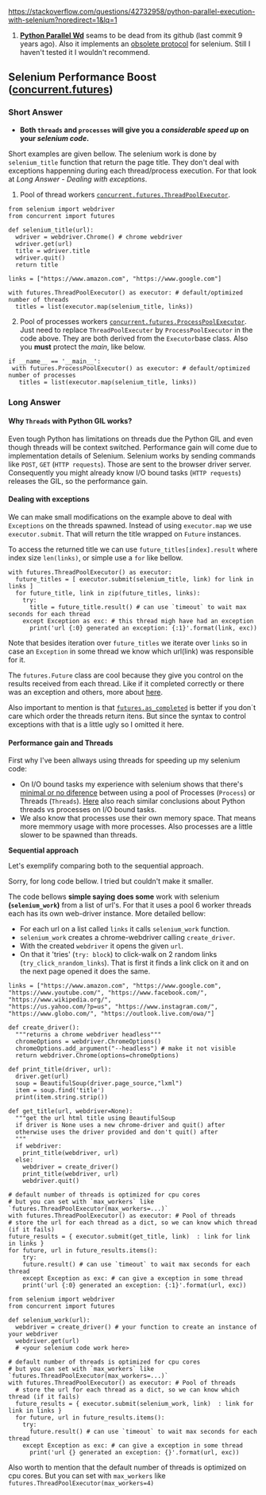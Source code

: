 https://stackoverflow.com/questions/42732958/python-parallel-execution-with-selenium?noredirect=1&lq=1

1. **[Python Parallel Wd][1]** seams to be dead from its github (last commit 9 years ago). Also it implements an [obsolete protocol][2] for selenium. Still I haven't tested it I wouldn't recommend.

## Selenium Performance Boost ([concurrent.futures][3])

### Short Answer

 - **Both `threads` and `processes` will give you a *considerable speed up* on your *selenium code*.** 

Short examples are given bellow. The selenium work is done by `selenium_title` function that return the page title. They don't deal with exceptions happenning during each thread/process execution. For that look at *Long Answer* - *Dealing with exceptions*.

1.  Pool of thread workers [`concurrent.futures.ThreadPoolExecutor`][4]. 

```
from selenium import webdriver  
from concurrent import futures

def selenium_title(url):  
  wdriver = webdriver.Chrome() # chrome webdriver
  wdriver.get(url)  
  title = wdriver.title  
  wdriver.quit()
  return title

links = ["https://www.amazon.com", "https://www.google.com"]

with futures.ThreadPoolExecutor() as executor: # default/optimized number of threads
  titles = list(executor.map(selenium_title, links))
```

 2. Pool of processes workers  [`concurrent.futures.ProcessPoolExecutor`][5]. Just need to replace `ThreadPoolExecuter` by `ProcessPoolExecutor` in the code above. They are both derived from the `Executor`base class. Also you **must** protect the *main*, like below.

 ```
 if __name__ == '__main__':
  with futures.ProcessPoolExecutor() as executor: # default/optimized number of processes
    titles = list(executor.map(selenium_title, links))
 ```

### Long Answer

#### Why `Threads` with Python GIL works?

Even tough Python has limitations on threads due the Python GIL and even though threads will be context switched. Performance gain will come due to implementation details of Selenium. Selenium works by sending commands like `POST`, `GET` (`HTTP requests`). Those are sent to the browser driver server. Consequently you might already know I/O bound tasks (`HTTP requests`) releases the GIL, so the performance gain. 

#### Dealing with exceptions

We can make small modifications on the example above to deal with `Exceptions` on the threads spawned. Instead of using `executor.map` we use `executor.submit`. That will return the title wrapped on `Future` instances. 

To access the returned title we can use `future_titles[index].result` where index size `len(links)`, or simple use a `for` like bellow.

```
with futures.ThreadPoolExecutor() as executor:
  future_titles = [ executor.submit(selenium_title, link) for link in links ]
  for future_title, link in zip(future_titles, links): 
    try:        
      title = future_title.result() # can use `timeout` to wait max seconds for each thread               
    except Exception as exc: # this thread migh have had an exception
      print('url {:0} generated an exception: {:1}'.format(link, exc))
```

Note that besides iteration over `future_titles` we iterate over `links` so in case an `Exception` in some thread  we know which url(link) was responsible for it.

The `futures.Future` class are cool because they give you control on the results received from each thread. Like if it completed correctly or there was an exception and others, more about [here][6]. 

Also important to mention is that [`futures.as_completed`][7] is better if you don´t care which order the threads return itens. But since the syntax to control exceptions with that is a little ugly so I omitted it here.

#### Performance gain and Threads

First why I've been allways using threads for speeding up my selenium code:
  - On I/O bound tasks my experience with selenium shows that there's [minimal or no diference][8] between using a pool of Processes (`Process`) or Threads (`Threads`). [Here][9] also reach similar conclusions about Python threads vs processes on I/O bound tasks. 
  - We also know that processes use their own memory space. That means more memmory usage with more processes. Also processes are a little slower to be spawned than threads.
  
**Sequential approach**

Let's exemplify comparing both to the sequential approach.

 Sorry, for long code bellow. I tried but couldn't make it smaller. 

The code bellows **simple saying** **does some** work with selenium **(`selenium_work`)** from a list of url's. For that it uses a pool 6 worker threads each has its own web-driver instance. More detailed bellow:

 - For each url on a list called `links` it calls `selenium_work` function. 
 - `selenium_work` creates a chrome-webdriver calling `create_driver`. 
 - With the created `webdriver` it opens the given `url`.
 - On that it 'tries' (`try: block`) to click-walk on 2 random links (`try_click_nrandom_links`). That is first it finds a link click on it and on the next page opened it does the same.  

```
links = ["https://www.amazon.com", "https://www.google.com", "https://www.youtube.com/", "https://www.facebook.com/", "https://www.wikipedia.org/", 
"https://us.yahoo.com/?p=us", "https://www.instagram.com/", "https://www.globo.com/", "https://outlook.live.com/owa/"]

def create_driver():
  """returns a chrome webdriver headless"""
  chromeOptions = webdriver.ChromeOptions()
  chromeOptions.add_argument("--headless") # make it not visible
  return webdriver.Chrome(options=chromeOptions)  

def print_title(driver, url):
  driver.get(url)
  soup = BeautifulSoup(driver.page_source,"lxml")
  item = soup.find('title')
  print(item.string.strip())   

def get_title(url, webdriver=None):  
  """get the url html title using BeautifulSoup 
  if driver is None uses a new chrome-driver and quit() after
  otherwise uses the driver provided and don't quit() after
  """
  if webdriver:
    print_title(webdriver, url)  
  else: 
    webdriver = create_driver()
    print_title(webdriver, url)   
    webdriver.quit()

# default number of threads is optimized for cpu cores 
# but you can set with `max_workers` like `futures.ThreadPoolExecutor(max_workers=...)`
with futures.ThreadPoolExecutor() as executor: # Pool of threads
# store the url for each thread as a dict, so we can know which thread (if it fails)
future_results = { executor.submit(get_title, link)  : link for link in links }
for future, url in future_results.items(): 
    try:        
    future.result() # can use `timeout` to wait max seconds for each thread               
    except Exception as exc: # can give a exception in some thread
    print('url {:0} generated an exception: {:1}'.format(url, exc))
```


```
from selenium import webdriver  
from concurrent import futures

def selenium_work(url):  
  webdriver = create_driver() # your function to create an instance of your webdriver
  webdriver.get(url)
  # <your selenium code work here>

# default number of threads is optimized for cpu cores 
# but you can set with `max_workers` like `futures.ThreadPoolExecutor(max_workers=...)`
with futures.ThreadPoolExecutor() as executor: # Pool of threads
  # store the url for each thread as a dict, so we can know which thread (if it fails)
  future_results = { executor.submit(selenium_work, link)  : link for link in links }
  for future, url in future_results.items(): 
    try:        
      future.result() # can use `timeout` to wait max seconds for each thread               
    except Exception as exc: # can give a exception in some thread
      print('url {} generated an exception: {}'.format(url, exc))
```

Also worth to mention that the default number of threads is optimized on cpu cores. But you can set with `max_workers` like `futures.ThreadPoolExecutor(max_workers=4)`


  

  [1]: https://github.com/OniOni/python-parallel-wd
  [2]: https://github.com/SeleniumHQ/selenium/wiki/JsonWireProtocol
  [3]: https://docs.python.org/3/library/concurrent.futures.html
  [4]: https://docs.python.org/3/library/concurrent.futures.html#concurrent.futures.ThreadPoolExecutor
  [5]: https://docs.python.org/3/library/concurrent.futures.html#concurrent.futures.ProcessPoolExecutor  
  [6]: https://docs.python.org/3/library/concurrent.futures.html#future-objects
  [7]: https://docs.python.org/3/library/concurrent.futures.html#concurrent.futures.as_completed
  [8]: https://stackoverflow.com/a/68997963/1207193
  [9]: https://stackoverflow.com/a/55319297/1207193
  
  
  
  